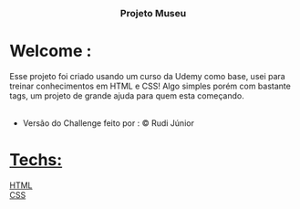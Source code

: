 <br />
<p align="center">
  <h3 align="center">Projeto Museu</h3>

</p>

# Welcome :

Esse projeto foi criado usando um curso da Udemy como base, usei para treinar conhecimentos em HTML e CSS! Algo simples porém 
com bastante tags, um projeto de grande ajuda para quem esta começando.  <br><br>

- Versão do Challenge feito por : &copy; Rudi Júnior<a href="https://github.com/RudiJr">

# Techs:

HTML<br>
CSS




